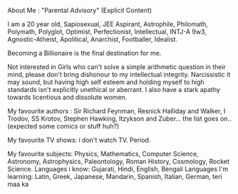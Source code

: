 About Me : "Parental Advisory" (Explicit Content)

I am a 20 year old, Sapiosexual, JEE
Aspirant, Astrophile, Philomath, Polymath, Polyglot, Optimist, Perfectionist, Intellectual, INTJ-A 9w3,
Agnostic-Atheist, Apolitical, Anarchist, Footballer, Idealist. 

Becoming a Billionaire is the final destination for me.

Not interested in Girls who can't solve a simple arithmetic question in their mind, please don't bring dishonour to my intellectual integrity. Narcissistic it may sound, but having high self esteem and holding myself to high standards isn't explicitly unethical or aberrant. I also have a stark apathy towards licentious and dissolute women.

My favourite authors : Sir Richard
Feynman, Resnick Halliday and Walker, I Trodov, SS Krotov, Stephen Hawking, Itzykson and Zuber... the list goes on.. (expected some comics or stuff huh?)

My favourite TV shows: i don't watch TV. Period.

My favourite subjects: Physics, Mathematics, Computer Science, Astronomy, Astrophysics, Paleontology, Roman History, Cosmology, Rocket Science.
Languages i know: Gujarati, Hindi, English, Bengali Languages I'm learning: Latin, Greek, Japanese, Mandarin, Spanish, Italian, German, teri maa ka
